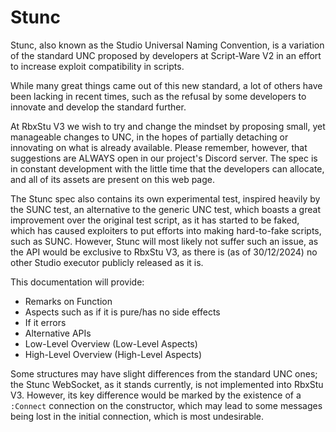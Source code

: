 # Stunc

Stunc, also known as the Studio Universal Naming Convention, is a variation of the standard UNC proposed by developers at Script-Ware V2 in an effort to increase exploit compatibility in scripts.

While many great things came out of this new standard, a lot of others have been lacking in recent times, such as the refusal by some developers to innovate and develop the standard further.

At RbxStu V3 we wish to try and change the mindset by proposing small, yet manageable changes to UNC, in the hopes of partially detaching or innovating on what is already available. Please remember, however, that suggestions are ALWAYS open in our project's Discord server. The spec is in constant development with the little time that the developers can allocate, and all of its assets are present on this web page.

The Stunc spec also contains its own experimental test, inspired heavily by the SUNC test, an alternative to the generic UNC test, which boasts a great improvement over the original test script, as it has started to be faked, which has caused exploiters to put efforts into making hard-to-fake scripts, such as SUNC. However, Stunc will most likely not suffer such an issue, as the API would be exclusive to RbxStu V3, as there is (as of 30/12/2024) no other Studio executor publicly released as it is.

This documentation will provide:

* Remarks on Function
* Aspects such as if it is pure/has no side effects
* If it errors
* Alternative APIs
* Low-Level Overview (Low-Level Aspects)
* High-Level Overview (High-Level Aspects)

Some structures may have slight differences from the standard UNC ones; the Stunc WebSocket, as it stands currently, is not implemented into RbxStu V3. However, its key difference would be marked by the existence of a `:Connect` connection on the constructor, which may lead to some messages being lost in the initial connection, which is most undesirable.
